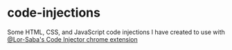 # code-injections
Some HTML, CSS, and JavaScript code injections I have created to use with [@Lor-Saba's Code Injector chrome extension](https://github.com/Lor-Saba/Code-Injector)
